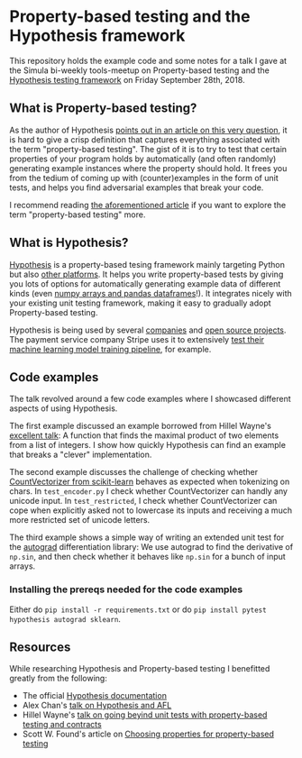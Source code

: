 
# Property-based testing and the Hypothesis framework

This repository holds the example code and some notes for a talk I gave at the
Simula bi-weekly tools-meetup on Property-based testing and the [Hypothesis testing framework](https://hypothesis.works/) on Friday September 28th, 2018.

## What is Property-based testing?

As the author of Hypothesis [points out in an article on this very question](https://hypothesis.works/articles/what-is-property-based-testing/),
it is hard to give a crisp definition that captures everything associated with the term "property-based testing".
The gist of it is to try to test that certain properties of your program holds by automatically (and often randomly) generating example instances where the property should hold. It frees you from the tedium of coming up with (counter)examples in the form of unit tests, and helps you find adversarial examples that break your code.

I recommend reading [the aforementioned article](https://hypothesis.works/articles/what-is-property-based-testing/) if you want to explore the term "property-based  testing" more.

## What is Hypothesis?

[Hypothesis](https\://hypothesis.works/) is a property-based tesing framework mainly targeting Python but also [other platforms](https://github.com/HypothesisWorks/hypothesis). It helps you write property-based tests by giving you lots of options for automatically generating example data of different kinds (even [numpy arrays and pandas dataframes](https://hypothesis.readthedocs.io/en/latest/numpy.html)!). It integrates nicely with your existing unit testing framework, making it easy to gradually adopt Property-based testing.

Hypothesis is being used by several [companies](https://hypothesis.readthedocs.io/en/latest/endorsements.html) and [open source projects](https://hypothesis.readthedocs.io/en/latest/usage.html). The payment service company Stripe uses it to extensively [test their machine learning model training pipeline](https://hypothesis.readthedocs.io/en/latest/endorsements.html), for example.

## Code examples

The talk revolved around a few code examples where I showcased different aspects of using Hypothesis.

The first example discussed an example borrowed from Hillel Wayne's [excellent talk](https://hillelwayne.com/talks/beyond-unit-tests/): A function that finds the maximal product of two elements from a list of integers. I show how quickly Hypothesis can find an example that breaks a "clever" implementation.

The second example discusses the challenge of checking whether [CountVectorizer from scikit-learn](http://scikit-learn.org/stable/modules/generated/sklearn.feature_extraction.text.CountVectorizer.html) behaves as expected when tokenizing on chars. In `test_encoder.py` I check whether CountVectorizer can handly any unicode input. In `test_restricted`, I check whether CountVectorizer can cope when explicitly asked not to lowercase its inputs and receiving a much more restricted set of unicode letters.

The third example shows a simple way of writing an extended unit test for the [autograd](https://github.com/HIPS/autograd) differentiation library: We use autograd to find the derivative of `np.sin`, and then check whether it behaves like `np.sin` for a bunch of input arrays.

### Installing the prereqs needed for the code examples

Either do `pip install -r requirements.txt` or do `pip install pytest hypothesis autograd sklearn`.

## Resources

While researching Hypothesis and Property-based testing I benefitted greatly
from the following:

- The official [Hypothesis documentation](https://hypothesis.readthedocs.io/en/latest/)
- Alex Chan's [talk on Hypothesis and AFL](https://alexwlchan.net/talks/qcon2017/)
- Hillel Wayne's [talk on going beyind unit tests with property-based testing and contracts](https://hillelwayne.com/talks/beyond-unit-tests/)
- Scott W. Found's article on [Choosing properties for property-based testing](https://fsharpforfunandprofit.com/posts/property-based-testing-2/)
